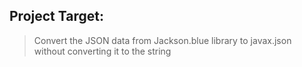 ## Project Target:
> Convert the JSON data from Jackson.blue library to javax.json without converting it to the string
